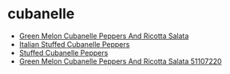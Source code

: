 # cubanelle

 * [Green Melon Cubanelle Peppers And Ricotta Salata](../../index/g/green-melon-cubanelle-peppers-and-ricotta-salata-51107220.json)
 * [Italian Stuffed Cubanelle Peppers](../../index/i/italian-stuffed-cubanelle-peppers.json)
 * [Stuffed Cubanelle Peppers](../../index/s/stuffed-cubanelle-peppers.json)
 * [Green Melon Cubanelle Peppers And Ricotta Salata 51107220](../../index/g/green-melon-cubanelle-peppers-and-ricotta-salata-51107220.json)
